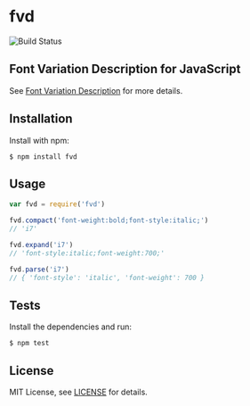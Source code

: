 # fvd

![Build Status](https://circleci.com/gh/percolate/fvd.png?circle-token=d8514e93933f9eedca564123124444aa69ff6a11)

## Font Variation Description for JavaScript

See [Font Variation Description](https://github.com/typekit/fvd) for more details.

## Installation

Install with npm:

```
$ npm install fvd
```

## Usage

```js
var fvd = require('fvd')

fvd.compact('font-weight:bold;font-style:italic;')
// 'i7'

fvd.expand('i7')
// 'font-style:italic;font-weight:700;'

fvd.parse('i7')
// { 'font-style': 'italic', 'font-weight': 700 }
```

## Tests

Install the dependencies and run:

```
$ npm test
```

## License

MIT License, see [LICENSE](https://github.com/percolate/fvd/blob/master/LICENSE.md) for details.
